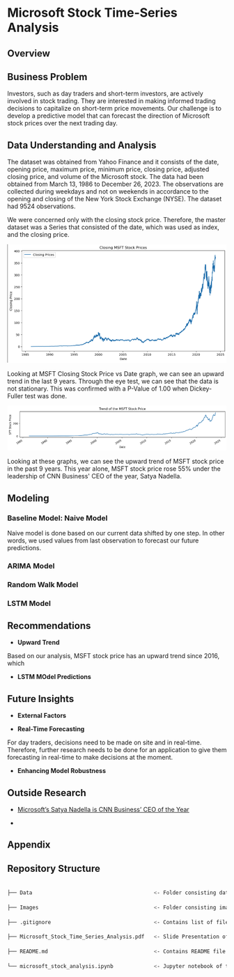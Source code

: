 # Microsoft Stock Time-Series Analysis

## Overview



## Business Problem

Investors, such as day traders and short-term investors, are actively involved in stock trading. They are interested in making informed trading decisions to capitalize on short-term price movements. Our challenge is to develop a predictive model that can forecast the direction of Microsoft stock prices over the next trading day.

## Data Understanding and Analysis

The dataset was obtained from Yahoo Finance and it consists of the date, opening price, maximum price, minimum price, closing price, adjusted closing price, and volume of the Microsoft stock. The data had been obtained from March 13, 1986 to December 26, 2023. The observations are collected during weekdays and not on weekends in accordance to the opening and closing of the New York Stock Exchange (NYSE). The dataset had 9524 observations.

We were concerned only with the closing stock price. Therefore, the master dataset was a Series that consisted of the date, which was used as index, and the closing price.

![MSFT_stock_price](Images/MSFT_close_price.png)

Looking at MSFT Closing Stock Price vs Date graph, we can see an upward trend in the last 9 years. Through the eye test, we can see that the data is not stationary. This was confirmed with a P-Value of 1.00 when Dickey-Fuller test was done.

![seasonal_decomposition](Images/trend.png)

Looking at these graphs, we can see the upward trend of MSFT stock price in the past 9 years. This year alone, MSFT stock price rose 55% under the leadership of CNN Business' CEO of the year, Satya Nadella.



## Modeling

### Baseline Model: Naive Model

Naive model is done based on our current data shifted by one step. In other words, we used values from last observation to forecast our future predictions.

### ARIMA Model


### Random Walk Model


### LSTM Model

## Recommendations

- **Upward Trend**

Based on our analysis, MSFT stock price has an upward trend since 2016, which 

- **LSTM MOdel Predictions**


## Future Insights

- **External Factors**

- **Real-Time Forecasting**

For day traders, decisions need to be made on site and in real-time. Therefore, further research needs to be done for an application to give them forecasting in real-time to make decisions at the moment.

- **Enhancing Model Robustness**


## Outside Research
- [Microsoft’s Satya Nadella is CNN Business’ CEO of the Year](https://www.cnn.com/2023/12/26/tech/satya-nadella-ceo-of-the-year/index.html)

- 

## Appendix

## Repository Structure

```bash

├── Data                                       <- Folder consisting dataset used in this project

├── Images                                     <- Folder consisting images used in this project

├── .gitignore                                 <- Contains list of files ignored from GitHub

├── Microsoft_Stock_Time_Series_Analysis.pdf   <- Slide Presentation of the project

├── README.md                                  <- Contains README file consisting summary of the project

└── microsoft_stock_analysis.ipynb             <- Jupyter notebook of the project containing codes and analysis